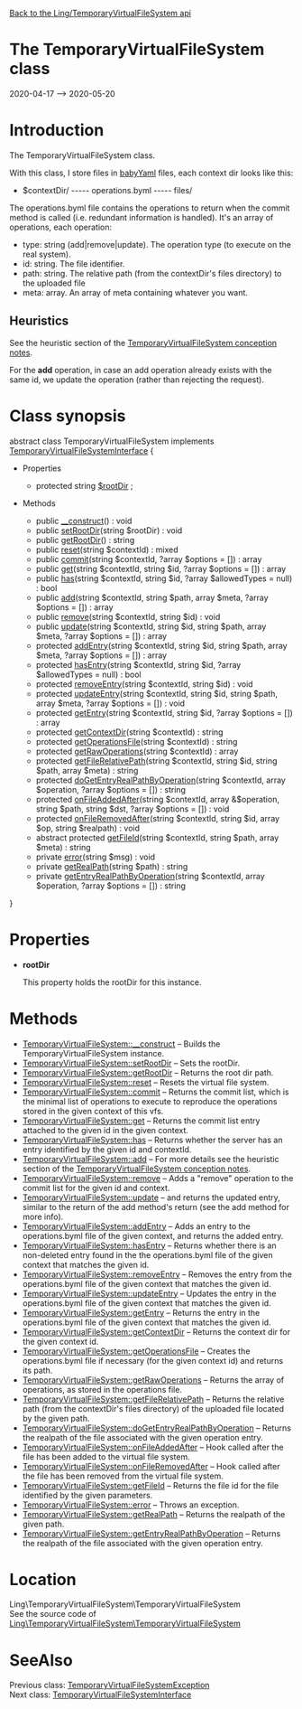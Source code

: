 [Back to the Ling/TemporaryVirtualFileSystem api](https://github.com/lingtalfi/TemporaryVirtualFileSystem/blob/master/doc/api/Ling/TemporaryVirtualFileSystem.md)



The TemporaryVirtualFileSystem class
================
2020-04-17 --> 2020-05-20






Introduction
============

The TemporaryVirtualFileSystem class.

With this class, I store files in [babyYaml](https://github.com/lingtalfi/BabyYaml) files, each context dir looks like this:


- $contextDir/
----- operations.byml
----- files/




The operations.byml file contains the operations to return when the commit method is called (i.e. redundant information
is handled). It's an array of operations, each operation:

- type: string (add|remove|update). The operation type (to execute on the real system).
- id: string. The file identifier.
- path: string. The relative path (from the contextDir's files directory) to the uploaded file
- meta: array. An array of meta containing whatever you want.



Heuristics
-----------

See the heuristic section of the [TemporaryVirtualFileSystem conception notes](https://github.com/lingtalfi/TemporaryVirtualFileSystem/blob/master/doc/pages/conception-notes.md).

For the **add** operation, in case an add operation already exists with the same id, we update the operation (rather than
rejecting the request).



Class synopsis
==============


abstract class <span class="pl-k">TemporaryVirtualFileSystem</span> implements [TemporaryVirtualFileSystemInterface](https://github.com/lingtalfi/TemporaryVirtualFileSystem/blob/master/doc/api/Ling/TemporaryVirtualFileSystem/TemporaryVirtualFileSystemInterface.md) {

- Properties
    - protected string [$rootDir](#property-rootDir) ;

- Methods
    - public [__construct](https://github.com/lingtalfi/TemporaryVirtualFileSystem/blob/master/doc/api/Ling/TemporaryVirtualFileSystem/TemporaryVirtualFileSystem/__construct.md)() : void
    - public [setRootDir](https://github.com/lingtalfi/TemporaryVirtualFileSystem/blob/master/doc/api/Ling/TemporaryVirtualFileSystem/TemporaryVirtualFileSystem/setRootDir.md)(string $rootDir) : void
    - public [getRootDir](https://github.com/lingtalfi/TemporaryVirtualFileSystem/blob/master/doc/api/Ling/TemporaryVirtualFileSystem/TemporaryVirtualFileSystem/getRootDir.md)() : string
    - public [reset](https://github.com/lingtalfi/TemporaryVirtualFileSystem/blob/master/doc/api/Ling/TemporaryVirtualFileSystem/TemporaryVirtualFileSystem/reset.md)(string $contextId) : mixed
    - public [commit](https://github.com/lingtalfi/TemporaryVirtualFileSystem/blob/master/doc/api/Ling/TemporaryVirtualFileSystem/TemporaryVirtualFileSystem/commit.md)(string $contextId, ?array $options = []) : array
    - public [get](https://github.com/lingtalfi/TemporaryVirtualFileSystem/blob/master/doc/api/Ling/TemporaryVirtualFileSystem/TemporaryVirtualFileSystem/get.md)(string $contextId, string $id, ?array $options = []) : array
    - public [has](https://github.com/lingtalfi/TemporaryVirtualFileSystem/blob/master/doc/api/Ling/TemporaryVirtualFileSystem/TemporaryVirtualFileSystem/has.md)(string $contextId, string $id, ?array $allowedTypes = null) : bool
    - public [add](https://github.com/lingtalfi/TemporaryVirtualFileSystem/blob/master/doc/api/Ling/TemporaryVirtualFileSystem/TemporaryVirtualFileSystem/add.md)(string $contextId, string $path, array $meta, ?array $options = []) : array
    - public [remove](https://github.com/lingtalfi/TemporaryVirtualFileSystem/blob/master/doc/api/Ling/TemporaryVirtualFileSystem/TemporaryVirtualFileSystem/remove.md)(string $contextId, string $id) : void
    - public [update](https://github.com/lingtalfi/TemporaryVirtualFileSystem/blob/master/doc/api/Ling/TemporaryVirtualFileSystem/TemporaryVirtualFileSystem/update.md)(string $contextId, string $id, string $path, array $meta, ?array $options = []) : array
    - protected [addEntry](https://github.com/lingtalfi/TemporaryVirtualFileSystem/blob/master/doc/api/Ling/TemporaryVirtualFileSystem/TemporaryVirtualFileSystem/addEntry.md)(string $contextId, string $id, string $path, array $meta, ?array $options = []) : array
    - protected [hasEntry](https://github.com/lingtalfi/TemporaryVirtualFileSystem/blob/master/doc/api/Ling/TemporaryVirtualFileSystem/TemporaryVirtualFileSystem/hasEntry.md)(string $contextId, string $id, ?array $allowedTypes = null) : bool
    - protected [removeEntry](https://github.com/lingtalfi/TemporaryVirtualFileSystem/blob/master/doc/api/Ling/TemporaryVirtualFileSystem/TemporaryVirtualFileSystem/removeEntry.md)(string $contextId, string $id) : void
    - protected [updateEntry](https://github.com/lingtalfi/TemporaryVirtualFileSystem/blob/master/doc/api/Ling/TemporaryVirtualFileSystem/TemporaryVirtualFileSystem/updateEntry.md)(string $contextId, string $id, string $path, array $meta, ?array $options = []) : void
    - protected [getEntry](https://github.com/lingtalfi/TemporaryVirtualFileSystem/blob/master/doc/api/Ling/TemporaryVirtualFileSystem/TemporaryVirtualFileSystem/getEntry.md)(string $contextId, string $id, ?array $options = []) : array
    - protected [getContextDir](https://github.com/lingtalfi/TemporaryVirtualFileSystem/blob/master/doc/api/Ling/TemporaryVirtualFileSystem/TemporaryVirtualFileSystem/getContextDir.md)(string $contextId) : string
    - protected [getOperationsFile](https://github.com/lingtalfi/TemporaryVirtualFileSystem/blob/master/doc/api/Ling/TemporaryVirtualFileSystem/TemporaryVirtualFileSystem/getOperationsFile.md)(string $contextId) : string
    - protected [getRawOperations](https://github.com/lingtalfi/TemporaryVirtualFileSystem/blob/master/doc/api/Ling/TemporaryVirtualFileSystem/TemporaryVirtualFileSystem/getRawOperations.md)(string $contextId) : array
    - protected [getFileRelativePath](https://github.com/lingtalfi/TemporaryVirtualFileSystem/blob/master/doc/api/Ling/TemporaryVirtualFileSystem/TemporaryVirtualFileSystem/getFileRelativePath.md)(string $contextId, string $id, string $path, array $meta) : string
    - protected [doGetEntryRealPathByOperation](https://github.com/lingtalfi/TemporaryVirtualFileSystem/blob/master/doc/api/Ling/TemporaryVirtualFileSystem/TemporaryVirtualFileSystem/doGetEntryRealPathByOperation.md)(string $contextId, array $operation, ?array $options = []) : string
    - protected [onFileAddedAfter](https://github.com/lingtalfi/TemporaryVirtualFileSystem/blob/master/doc/api/Ling/TemporaryVirtualFileSystem/TemporaryVirtualFileSystem/onFileAddedAfter.md)(string $contextId, array &$operation, string $path, string $dst, ?array $options = []) : void
    - protected [onFileRemovedAfter](https://github.com/lingtalfi/TemporaryVirtualFileSystem/blob/master/doc/api/Ling/TemporaryVirtualFileSystem/TemporaryVirtualFileSystem/onFileRemovedAfter.md)(string $contextId, string $id, array $op, string $realpath) : void
    - abstract protected [getFileId](https://github.com/lingtalfi/TemporaryVirtualFileSystem/blob/master/doc/api/Ling/TemporaryVirtualFileSystem/TemporaryVirtualFileSystem/getFileId.md)(string $contextId, string $path, array $meta) : string
    - private [error](https://github.com/lingtalfi/TemporaryVirtualFileSystem/blob/master/doc/api/Ling/TemporaryVirtualFileSystem/TemporaryVirtualFileSystem/error.md)(string $msg) : void
    - private [getRealPath](https://github.com/lingtalfi/TemporaryVirtualFileSystem/blob/master/doc/api/Ling/TemporaryVirtualFileSystem/TemporaryVirtualFileSystem/getRealPath.md)(string $path) : string
    - private [getEntryRealPathByOperation](https://github.com/lingtalfi/TemporaryVirtualFileSystem/blob/master/doc/api/Ling/TemporaryVirtualFileSystem/TemporaryVirtualFileSystem/getEntryRealPathByOperation.md)(string $contextId, array $operation, ?array $options = []) : string

}




Properties
=============

- <span id="property-rootDir"><b>rootDir</b></span>

    This property holds the rootDir for this instance.
    
    



Methods
==============

- [TemporaryVirtualFileSystem::__construct](https://github.com/lingtalfi/TemporaryVirtualFileSystem/blob/master/doc/api/Ling/TemporaryVirtualFileSystem/TemporaryVirtualFileSystem/__construct.md) &ndash; Builds the TemporaryVirtualFileSystem instance.
- [TemporaryVirtualFileSystem::setRootDir](https://github.com/lingtalfi/TemporaryVirtualFileSystem/blob/master/doc/api/Ling/TemporaryVirtualFileSystem/TemporaryVirtualFileSystem/setRootDir.md) &ndash; Sets the rootDir.
- [TemporaryVirtualFileSystem::getRootDir](https://github.com/lingtalfi/TemporaryVirtualFileSystem/blob/master/doc/api/Ling/TemporaryVirtualFileSystem/TemporaryVirtualFileSystem/getRootDir.md) &ndash; Returns the root dir path.
- [TemporaryVirtualFileSystem::reset](https://github.com/lingtalfi/TemporaryVirtualFileSystem/blob/master/doc/api/Ling/TemporaryVirtualFileSystem/TemporaryVirtualFileSystem/reset.md) &ndash; Resets the virtual file system.
- [TemporaryVirtualFileSystem::commit](https://github.com/lingtalfi/TemporaryVirtualFileSystem/blob/master/doc/api/Ling/TemporaryVirtualFileSystem/TemporaryVirtualFileSystem/commit.md) &ndash; Returns the commit list, which is the minimal list of operations to execute to reproduce the operations stored in the given context of this vfs.
- [TemporaryVirtualFileSystem::get](https://github.com/lingtalfi/TemporaryVirtualFileSystem/blob/master/doc/api/Ling/TemporaryVirtualFileSystem/TemporaryVirtualFileSystem/get.md) &ndash; Returns the commit list entry attached to the given id in the given context.
- [TemporaryVirtualFileSystem::has](https://github.com/lingtalfi/TemporaryVirtualFileSystem/blob/master/doc/api/Ling/TemporaryVirtualFileSystem/TemporaryVirtualFileSystem/has.md) &ndash; Returns whether the server has an entry identified by the given id and contextId.
- [TemporaryVirtualFileSystem::add](https://github.com/lingtalfi/TemporaryVirtualFileSystem/blob/master/doc/api/Ling/TemporaryVirtualFileSystem/TemporaryVirtualFileSystem/add.md) &ndash; For more details see the heuristic section of the [TemporaryVirtualFileSystem conception notes](https://github.com/lingtalfi/TemporaryVirtualFileSystem/blob/master/doc/pages/conception-notes.md).
- [TemporaryVirtualFileSystem::remove](https://github.com/lingtalfi/TemporaryVirtualFileSystem/blob/master/doc/api/Ling/TemporaryVirtualFileSystem/TemporaryVirtualFileSystem/remove.md) &ndash; Adds a "remove" operation to the commit list for the given id and context.
- [TemporaryVirtualFileSystem::update](https://github.com/lingtalfi/TemporaryVirtualFileSystem/blob/master/doc/api/Ling/TemporaryVirtualFileSystem/TemporaryVirtualFileSystem/update.md) &ndash; and returns the updated entry, similar to the return of the add method's return (see the add method for more info).
- [TemporaryVirtualFileSystem::addEntry](https://github.com/lingtalfi/TemporaryVirtualFileSystem/blob/master/doc/api/Ling/TemporaryVirtualFileSystem/TemporaryVirtualFileSystem/addEntry.md) &ndash; Adds an entry to the operations.byml file of the given context, and returns the added entry.
- [TemporaryVirtualFileSystem::hasEntry](https://github.com/lingtalfi/TemporaryVirtualFileSystem/blob/master/doc/api/Ling/TemporaryVirtualFileSystem/TemporaryVirtualFileSystem/hasEntry.md) &ndash; Returns whether there is an non-deleted entry found in the the operations.byml file of the given context that matches the given id.
- [TemporaryVirtualFileSystem::removeEntry](https://github.com/lingtalfi/TemporaryVirtualFileSystem/blob/master/doc/api/Ling/TemporaryVirtualFileSystem/TemporaryVirtualFileSystem/removeEntry.md) &ndash; Removes the entry from the operations.byml file of the given context that matches the given id.
- [TemporaryVirtualFileSystem::updateEntry](https://github.com/lingtalfi/TemporaryVirtualFileSystem/blob/master/doc/api/Ling/TemporaryVirtualFileSystem/TemporaryVirtualFileSystem/updateEntry.md) &ndash; Updates the entry in the operations.byml file of the given context that matches the given id.
- [TemporaryVirtualFileSystem::getEntry](https://github.com/lingtalfi/TemporaryVirtualFileSystem/blob/master/doc/api/Ling/TemporaryVirtualFileSystem/TemporaryVirtualFileSystem/getEntry.md) &ndash; Returns the entry in the operations.byml file of the given context that matches the given id.
- [TemporaryVirtualFileSystem::getContextDir](https://github.com/lingtalfi/TemporaryVirtualFileSystem/blob/master/doc/api/Ling/TemporaryVirtualFileSystem/TemporaryVirtualFileSystem/getContextDir.md) &ndash; Returns the context dir for the given context id.
- [TemporaryVirtualFileSystem::getOperationsFile](https://github.com/lingtalfi/TemporaryVirtualFileSystem/blob/master/doc/api/Ling/TemporaryVirtualFileSystem/TemporaryVirtualFileSystem/getOperationsFile.md) &ndash; Creates the operations.byml file if necessary (for the given context id) and returns its path.
- [TemporaryVirtualFileSystem::getRawOperations](https://github.com/lingtalfi/TemporaryVirtualFileSystem/blob/master/doc/api/Ling/TemporaryVirtualFileSystem/TemporaryVirtualFileSystem/getRawOperations.md) &ndash; Returns the array of operations, as stored in the operations file.
- [TemporaryVirtualFileSystem::getFileRelativePath](https://github.com/lingtalfi/TemporaryVirtualFileSystem/blob/master/doc/api/Ling/TemporaryVirtualFileSystem/TemporaryVirtualFileSystem/getFileRelativePath.md) &ndash; Returns the relative path (from the contextDir's files directory) of the uploaded file located by the given path.
- [TemporaryVirtualFileSystem::doGetEntryRealPathByOperation](https://github.com/lingtalfi/TemporaryVirtualFileSystem/blob/master/doc/api/Ling/TemporaryVirtualFileSystem/TemporaryVirtualFileSystem/doGetEntryRealPathByOperation.md) &ndash; Returns the realpath of the file associated with the given operation entry.
- [TemporaryVirtualFileSystem::onFileAddedAfter](https://github.com/lingtalfi/TemporaryVirtualFileSystem/blob/master/doc/api/Ling/TemporaryVirtualFileSystem/TemporaryVirtualFileSystem/onFileAddedAfter.md) &ndash; Hook called after the file has been added to the virtual file system.
- [TemporaryVirtualFileSystem::onFileRemovedAfter](https://github.com/lingtalfi/TemporaryVirtualFileSystem/blob/master/doc/api/Ling/TemporaryVirtualFileSystem/TemporaryVirtualFileSystem/onFileRemovedAfter.md) &ndash; Hook called after the file has been removed from the virtual file system.
- [TemporaryVirtualFileSystem::getFileId](https://github.com/lingtalfi/TemporaryVirtualFileSystem/blob/master/doc/api/Ling/TemporaryVirtualFileSystem/TemporaryVirtualFileSystem/getFileId.md) &ndash; Returns the file id for the file identified by the given parameters.
- [TemporaryVirtualFileSystem::error](https://github.com/lingtalfi/TemporaryVirtualFileSystem/blob/master/doc/api/Ling/TemporaryVirtualFileSystem/TemporaryVirtualFileSystem/error.md) &ndash; Throws an exception.
- [TemporaryVirtualFileSystem::getRealPath](https://github.com/lingtalfi/TemporaryVirtualFileSystem/blob/master/doc/api/Ling/TemporaryVirtualFileSystem/TemporaryVirtualFileSystem/getRealPath.md) &ndash; Returns the realpath of the given path.
- [TemporaryVirtualFileSystem::getEntryRealPathByOperation](https://github.com/lingtalfi/TemporaryVirtualFileSystem/blob/master/doc/api/Ling/TemporaryVirtualFileSystem/TemporaryVirtualFileSystem/getEntryRealPathByOperation.md) &ndash; Returns the realpath of the file associated with the given operation entry.





Location
=============
Ling\TemporaryVirtualFileSystem\TemporaryVirtualFileSystem<br>
See the source code of [Ling\TemporaryVirtualFileSystem\TemporaryVirtualFileSystem](https://github.com/lingtalfi/TemporaryVirtualFileSystem/blob/master/TemporaryVirtualFileSystem.php)



SeeAlso
==============
Previous class: [TemporaryVirtualFileSystemException](https://github.com/lingtalfi/TemporaryVirtualFileSystem/blob/master/doc/api/Ling/TemporaryVirtualFileSystem/Exception/TemporaryVirtualFileSystemException.md)<br>Next class: [TemporaryVirtualFileSystemInterface](https://github.com/lingtalfi/TemporaryVirtualFileSystem/blob/master/doc/api/Ling/TemporaryVirtualFileSystem/TemporaryVirtualFileSystemInterface.md)<br>
